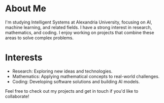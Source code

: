
# About Me
I'm studying Intelligent Systems at Alexandria University, focusing on AI, machine learning, and related fields. I have a strong interest in research, mathematics, and coding. I enjoy working on projects that combine these areas to solve complex problems.

# Interests
- Research: Exploring new ideas and technologies.
- Mathematics: Applying mathematical concepts to real-world challenges.
- Coding: Developing software solutions and building AI models.

  
Feel free to check out my projects and get in touch if you'd like to collaborate!
